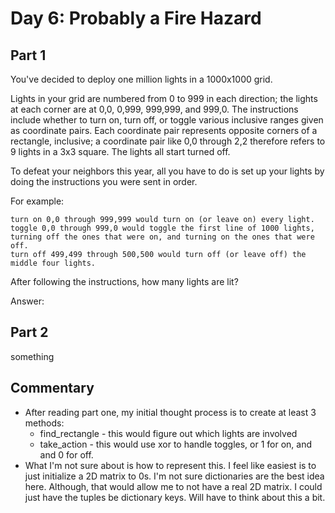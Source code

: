 # Day 6: Probably a Fire Hazard

## Part 1

You've decided to deploy one million lights in a 1000x1000 grid.

Lights in your grid are numbered from 0 to 999 in each direction; the lights at each corner are at 0,0, 0,999, 999,999, and 999,0. The instructions include whether to turn on, turn off, or toggle various inclusive ranges given as coordinate pairs. Each coordinate pair represents opposite corners of a rectangle, inclusive; a coordinate pair like 0,0 through 2,2 therefore refers to 9 lights in a 3x3 square. The lights all start turned off.

To defeat your neighbors this year, all you have to do is set up your lights by doing the instructions you were sent in order.

For example:

    turn on 0,0 through 999,999 would turn on (or leave on) every light.
    toggle 0,0 through 999,0 would toggle the first line of 1000 lights, turning off the ones that were on, and turning on the ones that were off.
    turn off 499,499 through 500,500 would turn off (or leave off) the middle four lights.

After following the instructions, how many lights are lit?

Answer: 

## Part 2

something

## Commentary
- After reading part one, my initial thought process is to create at least 3 methods:
	- find_rectangle - this would figure out which lights are involved
	- take_action - this would use xor to handle toggles, or 1 for on, and and 0 for off.
- What I'm not sure about is how to represent this. I feel like easiest is to just initialize a 2D matrix to 0s. I'm not sure dictionaries are the best idea here. Although, that would allow me to not have a real 2D matrix. I could just have the tuples be dictionary keys. Will have to think about this a bit.
